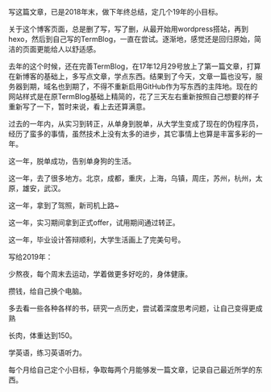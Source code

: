 写这篇文章，已是2018年末，做下年终总结，定几个19年的小目标。

关于这个博客页面，总是删了写，写了删，从最开始用wordpress搭站，再到hexo，然后到自己写的TermBlog，一直在尝试。逐渐地，感觉还是回归原始，简洁的页面更能给人以舒适感。  

去年的这个时候，还在完善TermBlog，在17年12月29号放上了第一篇文章，打算在新博客的基础上，多写点文章，学点东西。结果到了今天，文章一篇也没写，服务器到期，域名也到期了，不得不重新启用GitHub作为写东西的主阵地。现在的网站样式是在原TermBlog基础上精简的，花了三天左右重新按照自己想要的样子重新写了一下，暂时来说，看上去还算满意。

过去的一年内，从实习到转正，从单身到脱单，从大学生变成了现在的伪程序员，经历了蛮多的事情，虽然技术上没有太多的进步，其它事情上也算是丰富多彩的一年。

这一年，脱单成功，告别单身狗的生活。

这一年，去了很多地方。北京，成都，重庆，上海，乌镇，周庄，苏州，杭州，太原，雄安，武汉。

这一年，拿到了驾照，新司机上路~

这一年，实习期间拿到正式offer，试用期间通过转正。

这一年，毕业设计答辩顺利，大学生活画上了完美句号。

写给2019年：

少熬夜，每个周末去运动，学着做更多好吃的，身体健康。

攒钱，给自己换个电脑。

多去看一些各种各样的书，研究一点历史，尝试着深度思考问题，让自己变得更成熟

长肉，体重达到150。

学英语，练习英语听力。

每个月给自己定个小目标，争取每两个月能够发一篇文章，记录自己最近所学的东西。